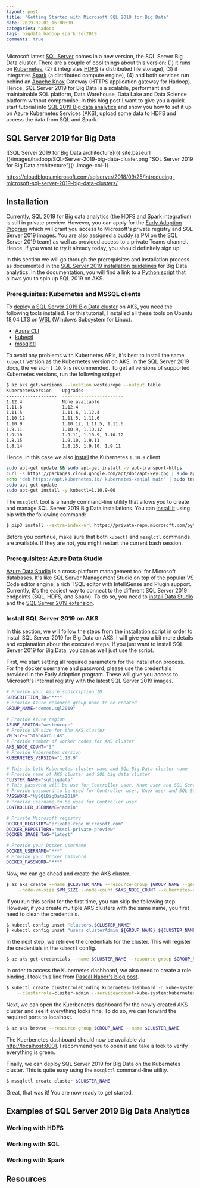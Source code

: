 ```yaml
---
layout: post
title: "Getting Started with Microsoft SQL 2019 for Big Data"
date: 2019-02-01 16:00:00
categories: hadoop
tags: bigdata hadoop spark sql2019
comments: true
---
```


Microsoft latest [SQL Server][sql-server-2019] comes in a new version, the SQL Server Big Data cluster. There are a couple of cool things about this version: (1) it runs on [Kubernetes][kubernetes], (2) it integrates [HDFS][apache-hdfs] (a distributed file storage), (3) it integrates [Spark][apache-spark] (a distributed compute engine), (4) and both services run behind an [Apache Knox][apache-knox] Gateway (HTTPS application gateway for Hadoop). Hence, SQL Server 2019 for Big Data is a scalable, performant and maintainable SQL platform, Data Warehouse, Data Lake and Data Science platform without compromise. In this blog post I want to give you a quick start tutorial into [SQL 2019 Big data analytics][sql-server-2019-bigdata] and show you how to set it up on Azure Kubernetes Services (AKS), upload some data to HDFS and access the data from SQL and Spark.

## SQL Server 2019 for Big Data


![SQL Server 2019 for Big Data architecture]({{ site.baseurl }}/images/hadoop/SQL-Server-2019-big-data-cluster.png "SQL Server 2019 for Big Data architecture"){: .image-col-1}

https://cloudblogs.microsoft.com/sqlserver/2018/09/25/introducing-microsoft-sql-server-2019-big-data-clusters/

## Installation

Currently, SQL 2019 for Big data analytics (the HDFS and Spark integration) is still in private preview. However, you can apply for the [Early Adoption Program][sql-server-2019-early-adoption] which will grant you access to Microsoft's private registry and SQL Server 2019 images. You are also assigned a buddy (a PM on the SQL Server 2019 team) as well as provided access to a private Teams channel. Hence, if you want to try it already today, you should definitely sign up!

In this section we will go through the prerequisites and installation process as documented in the [SQL Server 2019 installation guidelines][sql-server-2019-deploy-bigdata] for Big Data analytics. In the documentation, you will find a link to a [Python script][sql-server-2019-deploy-bigdata-github] that allows you to spin up SQL 2019 on AKS.

### Prerequisites: Kubernetes and MSSQL clients

To [deploy a SQL Server 2019 Big Data cluster][sql-server-2019-deploy-bigdata] on AKS, you need the following tools installed. For this tutorial, I installed all these tools on Ubuntu 18.04 LTS on [WSL](https://docs.microsoft.com/en-us/windows/wsl/install-win10) (Windows Subsystem for Linux).

* [Azure CLI](https://docs.microsoft.com/en-us/cli/azure/install-azure-cli?view=azure-cli-latest)
* [kubectl][install-kubectl]
* [mssqlctl][install-mssqlctl]

To avoid any problems with Kubernetes APIs, it's best to install the same `kubectl` version as the Kubernetes version on AKS. In the SQL Server 2019 docs, the version `1.10.9` is recommended. To get all versions of supported Kubernetes versions, run the following snippet.

```sh
$ az aks get-versions --location westeurope --output table
KubernetesVersion    Upgrades
-------------------  -----------------------
1.12.4               None available
1.11.6               1.12.4
1.11.5               1.11.6, 1.12.4
1.10.12              1.11.5, 1.11.6
1.10.9               1.10.12, 1.11.5, 1.11.6
1.9.11               1.10.9, 1.10.12
1.9.10               1.9.11, 1.10.9, 1.10.12
1.8.15               1.9.10, 1.9.11
1.8.14               1.8.15, 1.9.10, 1.9.11
```

Hence, in this case we also [install][install-kubectl] the Kubernetes `1.10.9` client.

```sh
sudo apt-get update && sudo apt-get install -y apt-transport-https
curl -s https://packages.cloud.google.com/apt/doc/apt-key.gpg | sudo apt-key add -
echo "deb https://apt.kubernetes.io/ kubernetes-xenial main" | sudo tee -a /etc/apt/sources.list.d/kubernetes.list
sudo apt-get update
sudo apt-get install -y kubectl=1.10.9-00
```

The `mssqlctl` tool is a handy command-line utility that allows you to create and manage SQL Server 2019 Big Data installations. You can [install it][install-mssqlctl] using pip with the following command:

```sh
$ pip3 install --extra-index-url https://private-repo.microsoft.com/python/ctp-2.2 mssqlctl --user
```

Before you continue, make sure that both `kubectl` and `mssqlctl` commands are available. If they are not, you might restart the current bash session.

### Prerequisites: Azure Data Studio

[Azure Data Studio][azure-data-studio] is a cross-platform management tool for Microsoft databases. It's like SQL Server Management Studio on top of the popular VS Code editor engine, a rich TSQL editor with IntelliSense and Plugin support. Currently, it's the easiest way to connect to the different SQL Server 2019 endpoints (SQL, HDFS, and Spark). To do so, you need to [install Data Studio][azure-data-studio-install] and the [SQL Server 2019 extension][azure-data-studio-install-sql2019].

### Install SQL Server 2019 on AKS

In this section, we will follow the steps from the [installation script][sql-server-2019-deploy-bigdata-github] in order to install SQL Server 2019 for Big Data on AKS. I will give you a bit more details and explanation about the executed steps. If you just want to install SQL Server 2019 for Big Data, you can as well just use the script.

First, we start setting all required parameters for the installation process. For the docker username and password, please use the credentials provided in the Early Adoption program. These will give you access to Microsoft's internal registry with the latest SQL Server 2019 images.

```sh
# Provide your Azure subscription ID
SUBSCRIPTION_ID="***"
# Provide Azure resource group name to be created
GROUP_NAME="demos.sql2019"

# Provide Azure region
AZURE_REGION="westeurope"
# Provide VM size for the AKS cluster
VM_SIZE="Standard_L4s"
# Provide number of worker nodes for AKS cluster
AKS_NODE_COUNT="3"
# Provide Kubernetes version
KUBERNETES_VERSION="1.10.9"

# This is both Kubernetes cluster name and SQL Big Data cluster name
# Provide name of AKS cluster and SQL big data cluster
CLUSTER_NAME="sqlbigdata"
# This password will be use for Controller user, Knox user and SQL Server Master SA accounts
# Provide password to be used for Controller user, Knox user and SQL Server Master SA accounts
PASSWORD="MySQLBigData2019"
# Provide username to be used for Controller user
CONTROLLER_USERNAME="admin"

# Private Microsoft registry
DOCKER_REGISTRY="private-repo.microsoft.com"
DOCKER_REPOSITORY="mssql-private-preview"
DOCKER_IMAGE_TAG="latest"

# Provide your Docker username
DOCKER_USERNAME="***"
# Provide your Docker password
DOCKER_PASSWORD="***"
```

Now, we can go ahead and create the AKS cluster.

```sh
$ az aks create --name $CLUSTER_NAME --resource-group $GROUP_NAME --generate-ssh-keys \
    --node-vm-size $VM_SIZE --node-count $AKS_NODE_COUNT --kubernetes-version $KUBERNETES_VERSION
```

If you run this script for the first time, you can skip the following step. However, if you create multiple AKS clusters with the same name, you first need to clean the credentials.

```sh
$ kubectl config unset "clusters.$CLUSTER_NAME"
$ kubectl config unset "users.clusterAdmin_${GROUP_NAME}_${CLUSTER_NAME}"
```
In the next step, we retrieve the credentials for the cluster. This will register the credentials in the `kubectl` config.

```sh
$ az aks get-credentials --name $CLUSTER_NAME --resource-group $GROUP_NAME --admin
```

In order to access the Kubernetes dashboard, we also need to create a role binding. I took this line from [Pascal Naber's blog post](https://pascalnaber.wordpress.com/2018/06/17/access-dashboard-on-aks-with-rbac-enabled/).

```sh
$ kubectl create clusterrolebinding kubernetes-dashboard -n kube-system \
    --clusterrole=cluster-admin --serviceaccount=kube-system:kubernetes-dashboard
```

Next, we can open the Kuerbenetes dashboard for the newly created AKS cluster and see if everything looks fine. To do so, we can forward the required ports to localhost.

```sh
$ az aks browse --resource-group $GROUP_NAME --name $CLUSTER_NAME
```

The Kuerbenetes dashboard should now be available via [http://localhost:8001](http://localhost:8001). I recommend you to open it and take a look to verify everything is green.

Finally, we can deploy SQL Server 2019 for Big Data on the Kubernetes cluster. This is quite easy using the `mssqlctl` command-line utility.

```sh
$ mssqlctl create cluster $CLUSTER_NAME
```

Great, that was it! You are now ready to get started.

## Examples of SQL Server 2019 Big Data Analytics

### Working with HDFS

### Working with SQL

### Working with Spark

## Resources

[sql-server-2019]: https://www.microsoft.com/en-us/sql-server/sql-server-2019
[sql-server-2019-bigdata]: https://docs.microsoft.com/en-us/sql/big-data-cluster/big-data-cluster-overview?view=sql-server-ver15
[kubernetes]: https://kubernetes.io/
[apache-hdfs]: https://hadoop.apache.org/docs/current1/hdfs_design.html#Introduction
[apache-spark]: http://spark.apache.org/
[apache-knox]: https://knox.apache.org/
[sql-server-2019-early-adoption]: https://sqlservervnexteap.azurewebsites.net/
[sql-server-2019-deploy-bigdata]: https://docs.microsoft.com/en-us/sql/big-data-cluster/quickstart-big-data-cluster-deploy?view=sql-server-ver15
[sql-server-2019-deploy-bigdata-github]: https://github.com/Microsoft/sql-server-samples/blob/master/samples/features/sql-big-data-cluster/deployment/aks/deploy-sql-big-data-aks.py
[install-kubectl]: https://kubernetes.io/docs/tasks/tools/install-kubectl/
[install-mssqlctl]: https://docs.microsoft.com/en-us/sql/big-data-cluster/deploy-install-mssqlctl?view=sqlallproducts-allversions

[azure-data-studio]: https://docs.microsoft.com/en-us/sql/azure-data-studio/what-is?view=sqlallproducts-allversions
[azure-data-studio-install]: https://docs.microsoft.com/en-us/sql/azure-data-studio/download?view=sqlallproducts-allversions
[azure-data-studio-install-sql2019]: https://docs.microsoft.com/en-us/sql/azure-data-studio/sql-server-2019-extension?view=sqlallproducts-allversions